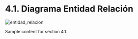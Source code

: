 # 4.1. Diagrama Entidad Relación
![entidad_relacion](../imagenes/ERDPLUS%20DBD%2025%20-1%20(final%201).erdplus)

Sample content for section 4.1.
